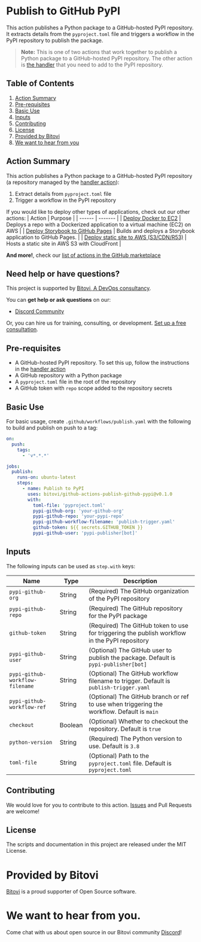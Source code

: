 # Publish to GitHub PyPI

This action publishes a Python package to a GitHub-hosted PyPI repository. It extracts details from the `pyproject.toml` file and triggers a workflow in the PyPI repository to publish the package.

> **Note:** This is one of two actions that work together to publish a Python package to a GitHub-hosted PyPI repository. The other action is [the handler](https://github.com/bitovi/github-actions-publish-github-pypi-handler) that you need to add to the PyPI repository.

## Table of Contents
1. [Action Summary](#action-summary)
2. [Pre-requisites](#pre-requisites)
3. [Basic Use](#basic-use)
4. [Inputs](#inputs)
5. [Contributing](#contributing)
6. [License](#license)
7. [Provided by Bitovi](#provided-by-bitovi)
8. [We want to hear from you](#we-want-to-hear-from-you)

## Action Summary

This action publishes a Python package to a GitHub-hosted PyPI repository (a repository managed by the [handler action](https://github.com/bitovi/github-actions-publish-github-pypi-handler)):
1. Extract details from `pyproject.toml` file
2. Trigger a workflow in the PyPI repository

If you would like to deploy other types of applications, check out our other actions:
| Action | Purpose |
| ------ | ------- |
| [Deploy Docker to EC2](https://github.com/marketplace/actions/deploy-docker-to-aws-ec2) | Deploys a repo with a Dockerized application to a virtual machine (EC2) on AWS |
| [Deploy Storybook to GitHub Pages](https://github.com/marketplace/actions/deploy-storybook-to-github-pages) | Builds and deploys a Storybook application to GitHub Pages. |
| [Deploy static site to AWS (S3/CDN/R53)](https://github.com/marketplace/actions/deploy-static-site-to-aws-s3-cdn-r53) | Hosts a static site in AWS S3 with CloudFront |
<br/>

**And more!**, check our [list of actions in the GitHub marketplace](https://github.com/marketplace?category=&type=actions&verification=&query=bitovi)

## Need help or have questions?

This project is supported by [Bitovi, A DevOps consultancy](https://www.bitovi.com/services/devops-consulting).

You can **get help or ask questions** on our:

- [Discord Community](https://discord.gg/zAHn4JBVcX)

Or, you can hire us for training, consulting, or development. [Set up a free consultation](https://www.bitovi.com/services/devops-consulting).

## Pre-requisites
- A GitHub-hosted PyPI repository. To set this up, follow the instructions in the [handler action](https://github.com/bitovi/github-actions-publish-github-pypi-handler)
- A GitHub repository with a Python package
- A `pyproject.toml` file in the root of the repository
- A GitHub token with `repo` scope added to the repository secrets


## Basic Use

For basic usage, create `.github/workflows/publish.yaml` with the following to build and publish on push to a tag:

```yaml
on:
  push:
    tags:
      - 'v*.*.*'

jobs:
  publish:
    runs-on: ubuntu-latest
    steps:
      - name: Publish to PyPI
        uses: bitovi/github-actions-publish-github-pypi@v0.1.0
        with:
          toml-file: 'pyproject.toml'
          pypi-github-org: 'your-github-org'
          pypi-github-repo: 'your-pypi-repo'
          pypi-github-workflow-filename: 'publish-trigger.yaml'
          github-token: ${{ secrets.GITHUB_TOKEN }}
          pypi-github-user: 'pypi-publisher[bot]'
```

## Inputs

The following inputs can be used as `step.with` keys:

| Name                               | Type    | Description                                                                            |
|------------------------------------|---------|----------------------------------------------------------------------------------------|
| `pypi-github-org`                  | String  | (Required) The GitHub organization of the PyPI repository                               |
| `pypi-github-repo`                 | String  | (Required) The GitHub repository for the PyPI package                                   |
| `github-token`                     | String  | (Required) The GitHub token to use for triggering the publish workflow in the PyPI repository |
| `pypi-github-user`                 | String  | (Optional) The GitHub user to publish the package. Default is `pypi-publisher[bot]`     |
| `pypi-github-workflow-filename`    | String  | (Optional) The GitHub workflow filename to trigger. Default is `publish-trigger.yaml`   |
| `pypi-github-workflow-ref`         | String  | (Optional) The GitHub branch or ref to use when triggering the workflow. Default is `main` |
| `checkout`                         | Boolean | (Optional) Whether to checkout the repository. Default is `true`                        |
| `python-version`                   | String  | (Required) The Python version to use. Default is `3.8`                                  |
| `toml-file`                        | String  | (Optional) Path to the `pyproject.toml` file. Default is `pyproject.toml`               |

## Contributing

We would love for you to contribute to this action. [Issues](https://github.com/bitovi/github-actions-publish-github-pypi/issues/new/choose) and Pull Requests are welcome!

## License

The scripts and documentation in this project are released under the MIT License.

# Provided by Bitovi

[Bitovi](https://www.bitovi.com/) is a proud supporter of Open Source software.

# We want to hear from you.

Come chat with us about open source in our Bitovi community [Discord](https://discord.gg/J7ejFsZnJ4Z)!
```